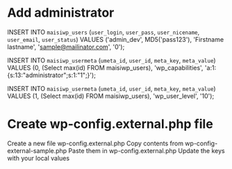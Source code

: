 ﻿
# Add administrator
INSERT INTO `maisiwp_users` (`user_login`, `user_pass`, `user_nicename`, `user_email`, `user_status`)
VALUES ('admin_dev', MD5('pass123'), 'Firstname lastname', 'sample@mailinator.com', '0');

INSERT INTO `maisiwp_usermeta` (`umeta_id`, `user_id`, `meta_key`, `meta_value`) 
VALUES (0, (Select max(id) FROM maisiwp_users), 'wp_capabilities', 'a:1:{s:13:"administrator";s:1:"1";}');

INSERT INTO `maisiwp_usermeta` (`umeta_id`, `user_id`, `meta_key`, `meta_value`) 
VALUES (1, (Select max(id) FROM maisiwp_users), 'wp_user_level', '10');

# Create wp-config.external.php file
Create a new file wp-config.external.php
Copy contents from wp-config-external-sample.php
Paste them in wp-config.external.php
Update the keys with your local values